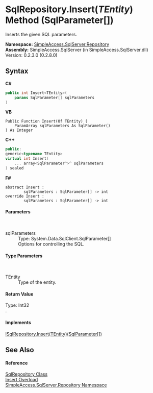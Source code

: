 # SqlRepository.Insert(*TEntity*) Method (SqlParameter[])
 

Inserts the given SQL parameters.

**Namespace:**&nbsp;<a href="N_SimpleAccess_SqlServer_Repository">SimpleAccess.SqlServer.Repository</a><br />**Assembly:**&nbsp;SimpleAccess.SqlServer (in SimpleAccess.SqlServer.dll) Version: 0.2.3.0 (0.2.8.0)

## Syntax

**C#**<br />
``` C#
public int Insert<TEntity>(
	params SqlParameter[] sqlParameters
)

```

**VB**<br />
``` VB
Public Function Insert(Of TEntity) ( 
	ParamArray sqlParameters As SqlParameter()
) As Integer
```

**C++**<br />
``` C++
public:
generic<typename TEntity>
virtual int Insert(
	... array<SqlParameter^>^ sqlParameters
) sealed
```

**F#**<br />
``` F#
abstract Insert : 
        sqlParameters : SqlParameter[] -> int 
override Insert : 
        sqlParameters : SqlParameter[] -> int 
```


#### Parameters
&nbsp;<dl><dt>sqlParameters</dt><dd>Type: System.Data.SqlClient.SqlParameter[]<br />Options for controlling the SQL.</dd></dl>

#### Type Parameters
&nbsp;<dl><dt>TEntity</dt><dd>Type of the entity.</dd></dl>

#### Return Value
Type: Int32<br />.

#### Implements
<a href="M_SimpleAccess_Repository_ISqlRepository_Insert__1_1">ISqlRepository.Insert(TEntity)(SqlParameter[])</a><br />

## See Also


#### Reference
<a href="T_SimpleAccess_SqlServer_Repository_SqlRepository">SqlRepository Class</a><br /><a href="Overload_SimpleAccess_SqlServer_Repository_SqlRepository_Insert">Insert Overload</a><br /><a href="N_SimpleAccess_SqlServer_Repository">SimpleAccess.SqlServer.Repository Namespace</a><br />
